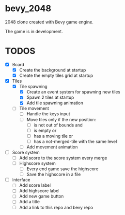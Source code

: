 # bevy_2048
2048 clone created with Bevy game engine.

The game is in development.

# TODOS
- [x] Board
  - [x] Create the background at startup
  - [x] Create the empty tiles grid at startup
- [x] Tiles
  - [x] Tile spawning
    - [x] Create an event system for spawning new tiles
    - [x] Spawn 2 tiles at startup
    - [x] Add tile spawning animation 
  - [ ] Tile movement
    - [ ] Handle the keys input
    - [ ] Move tiles only if the new position:
      - [ ] is not out of bounds and
      - [ ] is empty or
      - [ ] has a moving tile or
      - [ ] has a not-merged-tile with the same level
    - [ ] Add movement animation
- [ ] Score system
  - [ ] Add score to the score system every merge
  - [ ] Highscore system
    - [ ] Every end game save the highscore
    - [ ] Save the highscore in a file
- [ ] Interface
  - [ ] Add score label
  - [ ] Add highscore label
  - [ ] Add new game button
  - [ ] Add a title
  - [ ] Add a link to this repo and bevy repo